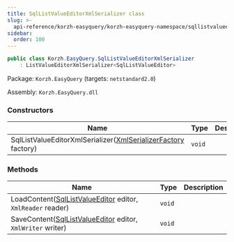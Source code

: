 ```yaml
---
title: SqlListValueEditorXmlSerializer class
slug: >-
  api-reference/korzh-easyquery/korzh-easyquery-namespace/sqllistvalueeditorxmlserializer-class
sidebar:
  order: 100
---
```


```csharp
public class Korzh.EasyQuery.SqlListValueEditorXmlSerializer
    : ListValueEditorXmlSerializer<SqlListValueEditor>

```
Package: `Korzh.EasyQuery` (targets: `netstandard2.0`)

Assembly: `Korzh.EasyQuery.dll`

### Constructors

| Name | Type | Description | 
| --- | --- | --- | 
| SqlListValueEditorXmlSerializer([XmlSerializerFactory](/easyquery/docs/api-reference/korzh-easyquery/korzh-easyquery-namespace/xmlserializerfactory-class) factory) | `void` |  | 


### Methods

| Name | Type | Description | 
| --- | --- | --- | 
| LoadContent([SqlListValueEditor](/easyquery/docs/api-reference/korzh-easyquery/korzh-easyquery-namespace/sqllistvalueeditor-class) editor, `XmlReader` reader) | `void` |  | 
| SaveContent([SqlListValueEditor](/easyquery/docs/api-reference/korzh-easyquery/korzh-easyquery-namespace/sqllistvalueeditor-class) editor, `XmlWriter` writer) | `void` |  |
